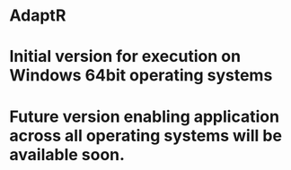 # AdaptR
#
# Initial version for execution on Windows 64bit operating systems
#
# Future version enabling application across all operating systems will be available soon.